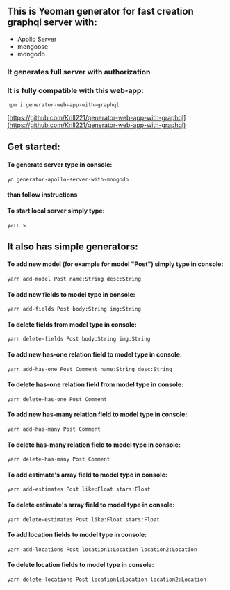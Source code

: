 ## This is Yeoman generator for fast creation graphql server with:
- Apollo Server
- mongoose
- mongodb

### It generates full server with authorization 
### It is fully compatible with this web-app:
```
npm i generator-web-app-with-graphql
```
[https://github.com/Krill221/generator-web-app-with-graphql](https://github.com/Krill221/generator-web-app-with-graphql)


## Get started:
#### To generate server type in console:
```
yo generator-apollo-server-with-mongodb
```
#### than follow instructions
#### To start local server simply type:
```
yarn s
```

## It also has simple generators:
#### To add new model (for example for model "Post") simply type in console:
```
yarn add-model Post name:String desc:String
```
#### To add new fields to model type in console:
```
yarn add-fields Post body:String img:String
```
#### To delete fields from model type in console:
```
yarn delete-fields Post body:String img:String
```
#### To add new has-one relation field to model type in console:
```
yarn add-has-one Post Comment name:String desc:String
```
#### To delete has-one relation field from model type in console:
```
yarn delete-has-one Post Comment
```
#### To add new has-many relation field to model type in console:
```
yarn add-has-many Post Comment
```
#### To delete has-many relation field to model type in console:
```
yarn delete-has-many Post Comment
```
#### To add estimate's array field to model type in console:
```
yarn add-estimates Post like:Float stars:Float
```
#### To delete estimate's array field to model type in console:
```
yarn delete-estimates Post like:Float stars:Float
```
#### To add location fields to model type in console:
```
yarn add-locations Post location1:Location location2:Location
```
#### To delete location fields to model type in console:
```
yarn delete-locations Post location1:Location location2:Location
```
